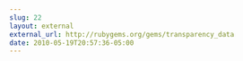 ```yaml
---
slug: 22
layout: external
external_url: http://rubygems.org/gems/transparency_data
date: 2010-05-19T20:57:36-05:00
---
```

